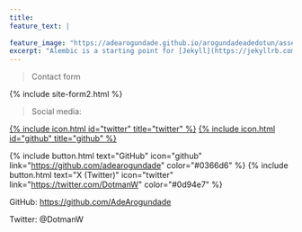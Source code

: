```yaml
---
title:
feature_text: |
  
feature_image: "https://adearogundade.github.io/arogundadeadedotun/assets/Images/Home_Cover_3.jpg"
excerpt: "Alembic is a starting point for [Jekyll](https://jekyllrb.com/) projects. Rather than starting from scratch, this boilerplate is designed to get the ball rolling immediately. Install it, configure it, tweak it, push it."
---
```



> Contact form


{% include site-form2.html %}


> Social media:

[{% include icon.html id="twitter" title="twitter" %}](https://twitter.com/DotmanW) [{% include icon.html id="github" title="github" %}](https://github.com/adearogundade)

{% include button.html text="GitHub" icon="github" link="https://github.com/adearogundade" color="#0366d6" %} {% include button.html text="X (Twitter)" icon="twitter" link="https://twitter.com/DotmanW" color="#0d94e7" %}



GitHub: https://github.com/AdeArogundade

Twitter: @DotmanW


